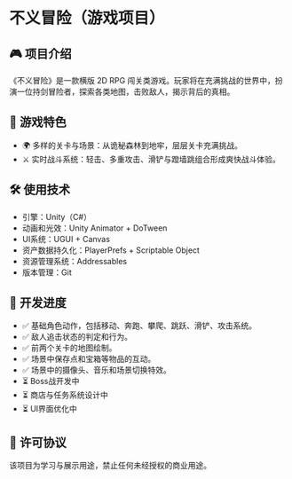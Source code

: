 # 不义冒险（游戏项目）

## 🎮 项目介绍
《不义冒险》是一款横版 2D RPG 闯关类游戏。玩家将在充满挑战的世界中，扮演一位持剑冒险者，探索各类地图，击败敌人，揭示背后的真相。

## 🌟 游戏特色
- 🌍 多样的关卡与场景：从诡秘森林到地牢，层层关卡充满挑战。
- ⚔️ 实时战斗系统：轻击、多重攻击、滑铲与蹬墙跳组合形成爽快战斗体验。

## 🛠️ 使用技术
- 引擎：Unity（C#）
- 动画和光效：Unity Animator + DoTween
- UI系统：UGUI + Canvas
- 资产数据持久化：PlayerPrefs + Scriptable Object
- 资源管理系统：Addressables
- 版本管理：Git

## 📌 开发进度
- ✅ 基础角色动作，包括移动、奔跑、攀爬、跳跃、滑铲、攻击系统。
- ✅ 敌人追击状态的判定和行为。
- ✅ 前两个关卡的地图绘制。
- ✅ 场景中保存点和宝箱等物品的互动。
- ✅ 场景中的摄像头、音乐和场景切换特效。
- ⏳ Boss战开发中
- ⏳ 商店与任务系统设计中
- ⏳ UI界面优化中

## 📄 许可协议
该项目为学习与展示用途，禁止任何未经授权的商业用途。
